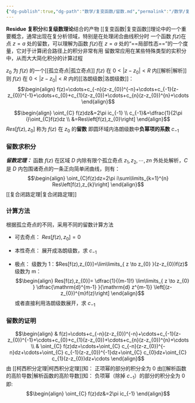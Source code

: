 ```yaml
---
{"dg-publish":true,"dg-path":"数学/复变函数/留数.md","permalink":"/数学/复变函数/留数/","dgPassFrontmatter":true,"noteIcon":"","created":"2024-04-16T13:01:27.438+08:00","updated":"2024-05-11T23:39:40.391+08:00"}
---
```


**Residue**
**复积分**和**复级数理论**结合的产物
[[复变函数\|复变函数]]理论中的一个重要概念，通常出现在复分析领域，特别是在处理闭合曲线积分时
一个函数 $f (z)$在点 $z=a$ 处的留数，可以理解为函数 $f (z)$在 $z=a$ 处的“==局部性态==”的一个度量，它对于计算闭合路径上的积分非常有用
留数常应用在某些特殊类型的实积分中，从而大大简化积分的计算过程

$z_{0}$ 为 $f(z)$ 的一个[[孤立奇点\|孤立奇点]]
$f(z)$ 在 $0<|z-z_{0}|<R$ 内[[解析\|解析]]
则 $f(z)$ 在 $0<|z-z_{0}|<R$ 内的[[洛朗级数\|洛朗级数]]：
$$\begin{align}
f(z)=\cdots+c_{-n}(z-z_{0})^{-n}+\cdots+c_{-1}(z-z_{0})^{-1}+\cdots+c_{0}+c_{1}(z-z_{0})+\cdots+c_{n}(z-z_{0})^{n}+\cdots
\end{align}$$

$$\begin{align}
\oint_{C} f(z)dz&=2\pi ic_{-1} \\
c_{-1}&=\dfrac{1}{2\pi i}\oint_{C}f(z)dz \\
&=Res\left[f(z),z_{0}\right]
\end{align}$$
$Res[f(z),z_{0}]$ 称为 $f(z)$ 在 $z_{0}$ 的**留数**
即圆环域内洛朗级数中**负幂项的系数** $c_{-1}$

### 留数求积分
***留数定理：***
函数 $f(z)$ 在区域 $D$ 内除有限个孤立奇点 $z_{1},z_{2},\cdots,z_{}n$ 外处处解析，$C$ 是 $D$ 内包围诸奇点的一条正向简单闭曲线，则有：
$$\begin{align}
\oint_{C}f(z)dz=2\pi i\sum\limits_{k=1}^{n} Res\left[f(z),z_{k}\right]
\end{align}$$
[[复合闭路定理\|复合闭路定理]]
### 计算方法
根据孤立奇点的不同，采用不同的留数计算方法
- 可去奇点：
	$Res[f(z),z_{0}]=0$
	
- 本性奇点：
	展开成洛朗级数，求 $c_{-1}$
	
- 极点：
	级数为 1：$Res[f(z),z_{0}]=\lim\limits_{ z \to z_{0} }(z-z_{0})f(z)$
	级数为 m：$$\begin{align}
Res[f(z),z_{0}]= \dfrac{1}{(m-1)!} \lim\limits_{ z \to z_{0} } \dfrac{\mathrm{d}^{m-1} }{\mathrm{d} z^{m-1}} \left[(z-z_{0})^{m}f(z)\right] 
\end{align}$$
	或者直接利用洛朗级数展开，求 $c_{-1}$


### 留数的证明
$$\begin{align}
 & f(z)=\cdots+c_{-n}(z-z_{0})^{-n}+\cdots+c_{-1}(z-z_{0})^{-1}+\cdots+c_{0}+c_{1}(z-z_{0})+\cdots+c_{n}(z-z_{0})^{n}+\cdots \\
 & \oint_{C} f(z)dz=\cdots+\oint_{C} c_{-n}(z-z_{0})^{-n}dz+\cdots+\oint_{C} c_{-1}(z-z_{0})^{-1}dz+\oint_{C} c_{0}dz+\oint_{C} c_{1}(z-z_{0})dz+\cdots
\end{align}$$
由 [[柯西积分定理\|柯西积分定理]]知：
正项幂的部分的积分全为 0
由[[解析函数的高阶导数\|解析函数的高阶导数]]知：
负项幂（除掉 $c_{-1}$）的部分的积分全为 0
即: $$\begin{align}
\oint_{C} f(z)dz&=2\pi ic_{-1}
\end{align}$$

